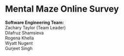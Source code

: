 # Mental Maze Online Survey
<b> Software Engineering Team: </b>
<br>
Zachary Taylor (Team Leader) <br>
Dilafruz Shamsieva <br>
Rogena Khella <br>
Wyatt Nugent <br>
Gurjeet Singh <br>
